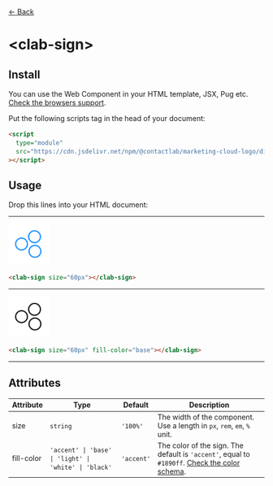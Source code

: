 [← Back](../README.md)

# \<clab-sign>

## Install

You can use the Web Component in your HTML template, JSX, Pug etc. [Check the browsers support](./browsers-support.md).

Put the following scripts tag in the head of your document:

```html
<script
  type="module"
  src="https://cdn.jsdelivr.net/npm/@contactlab/marketing-cloud-logo/dist/esm/clab-logo.js"
></script>
```

## Usage

Drop this lines into your HTML document:

---

<img width="80px" src="../resources/svg/clab-sign-accent.svg" />

```html
<clab-sign size="60px"></clab-sign>
```

---

<img width="80px" src="../resources/svg/clab-sign-base.svg" />

```html
<clab-sign size="60px" fill-color="base"></clab-sign>
```

---

## Attributes

<table>
  <thead>
    <tr>
      <th>Attribute</th>
      <th>Type</th>
      <th>Default</th>
      <th>Description</th>
    </tr>
  <tbody>
    <tr>
      <td>size</td>
      <td><code>string</code></td>
      <td><code>'100%'</code></td>
      <td>The width of the component. Use a length in <code>px</code>, <code>rem</code>, <code>em</code>, <code>%</code> unit.</td>
    </tr>
    <tr>
      <td>fill-color</td>
      <td><code>'accent' | 'base' | 'light' | 'white' | 'black'</code></td>
      <td><code>'accent'</code></td>
      <td>The color of the sign. The default is <code>'accent'</code>, equal to <code>#1890ff</code>. <a href="./color-schema.md" title="Color schema">Check the color schema</a>.</td>
    </tr>
  </tbody>
</table>
